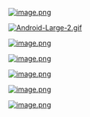 [![image.png](https://i.postimg.cc/fRj5Y2r3/image.png)](https://postimg.cc/qNq8TL00)

[![Android-Large-2.gif](https://i.postimg.cc/QMVrK3nx/Android-Large-2.gif)](https://postimg.cc/Ty8sBZ6Z)

[![image.png](https://i.postimg.cc/vBBLdPBK/image.png)](https://postimg.cc/R3kn7Lw1)

[![image.png](https://i.postimg.cc/NFG0nVjy/image.png)](https://postimg.cc/MM4xM9Rx)

[![image.png](https://i.postimg.cc/brF2989Y/image.png)](https://postimg.cc/GTG2bWf6)

[![image.png](https://i.postimg.cc/Dw4YswPZ/image.png)](https://postimg.cc/sMycCy8d)

[![image.png](https://i.postimg.cc/CLG4Vn7b/image.png)](https://postimg.cc/3dwGXRPw)

